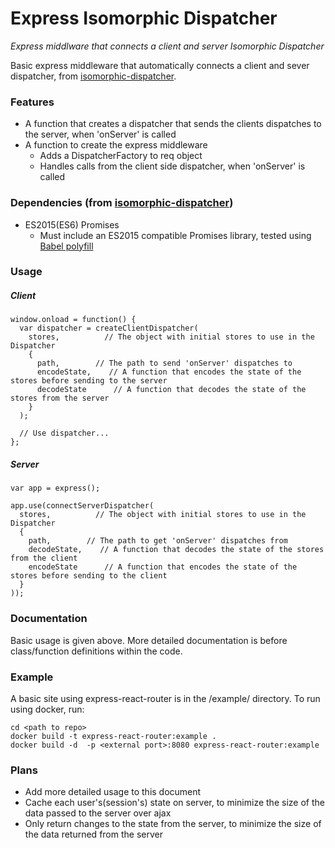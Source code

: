 # Express Isomorphic Dispatcher
*Express middlware that connects a client and server Isomorphic Dispatcher*

Basic express middleware that automatically connects a client and sever dispatcher, from [isomorphic-dispatcher](https://github.com/nheyn/isomorphic-dispatcher).

### Features
* A function that creates a dispatcher that sends the clients dispatches to the server, when 'onServer' is called
* A function to create the express middleware
  * Adds a DispatcherFactory to req object
  * Handles calls from the client side dispatcher, when 'onServer' is called

### Dependencies (from [isomorphic-dispatcher](https://github.com/nheyn/isomorphic-dispatcher))
* ES2015(ES6) Promises
  * Must include an ES2015 compatible Promises library, tested using [Babel polyfill](https://babeljs.io/docs/usage/polyfill/)

### Usage
##### Client
```
window.onload = function() {
  var dispatcher = createClientDispatcher(
    stores,          // The object with initial stores to use in the Dispatcher
    {
      path,        // The path to send 'onServer' dispatches to
      encodeState,    // A function that encodes the state of the stores before sending to the server
      decodeState      // A function that decodes the state of the stores from the server
    }
  );

  // Use dispatcher...
};
```

##### Server
```
var app = express();

app.use(connectServerDispatcher(
  stores,          // The object with initial stores to use in the Dispatcher
  {
    path,        // The path to get 'onServer' dispatches from
    decodeState,    // A function that decodes the state of the stores from the client
    encodeState      // A function that encodes the state of the stores before sending to the client
  }
));
```

### Documentation
Basic usage is given above. More detailed documentation is before class/function definitions within the code.

### Example
A basic site using express-react-router is in the /example/ directory.
To run using docker, run:
```
cd <path to repo>
docker build -t express-react-router:example .
docker build -d  -p <external port>:8080 express-react-router:example
```

### Plans
* Add more detailed usage to this document
* Cache each user's(session's) state on server, to minimize the size of the data passed to the server over ajax
* Only return changes to the state from the server, to minimize the size of the data returned from the server